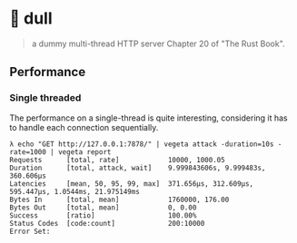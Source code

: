 # 🤪  dull
> a dummy multi-thread HTTP server
> Chapter 20 of "The Rust Book".

## Performance

### Single threaded

The performance on a single-thread is quite interesting, considering it has to handle each connection sequentially.

```
λ echo "GET http://127.0.0.1:7878/" | vegeta attack -duration=10s -rate=1000 | vegeta report
Requests      [total, rate]            10000, 1000.05
Duration      [total, attack, wait]    9.999843606s, 9.999483s, 360.606µs
Latencies     [mean, 50, 95, 99, max]  371.656µs, 312.609µs, 595.447µs, 1.0544ms, 21.975149ms
Bytes In      [total, mean]            1760000, 176.00
Bytes Out     [total, mean]            0, 0.00
Success       [ratio]                  100.00%
Status Codes  [code:count]             200:10000
Error Set:
````
